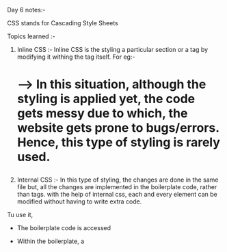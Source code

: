 Day 6 notes:-

CSS stands for Cascading Style Sheets

Topics learned :-

1. Inline CSS :- Inline CSS is the styling a particular section or a tag by modifying it withing the tag itself.
For eg:- <h1 color="#"> --> In this situation, although the styling is applied yet, the code gets messy due to which, the website gets prone to bugs/errors. Hence, this type of styling is rarely used.

2. Internal CSS :- In this type of styling, the changes are done in the same file but, all the changes are implemented in the boilerplate code, rather than tags. with the help of internal css, each and every element can be modified without having to write extra code.

Tu use it, 

- The boilerplate code is accessed
- Within the boilerplate, a <style> tag is created
- Within the style tag, any default tag is modified
  - for eg:- <h1 color="red">
  
  ![Code Example](https://user-images.githubusercontent.com/74554911/204736812-88d48afe-20cc-42cd-a25c-3aa242813c94.png)

  
3. External CSS :- The last kind of styling is the external CSS in which, on the same level of the html file, a CSS file is created like ```xyz.css``` and then the file is linked in the boilerplate, using the code :- ```<link rel="stylesheet" href="CSS/xyz.css">```. Within that file, each tag can be modified just like shown in the above example.

External CSS is used in common practice because, it reduces the complexity and makes the code look clean.
